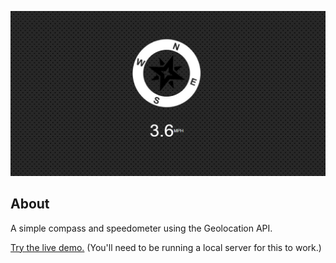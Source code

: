 ![Geolocation Compass and Speedometer screenshot](screenshot.jpg)
## About
A simple compass and speedometer using the Geolocation API.

[Try the live demo.](https://rawgit.com/StephanieCunnane/javascript30/master/21%20-%20Geolocation%20Compass%20and%20Speedometer/index.html) (You'll need to be running a local server for this to work.)
